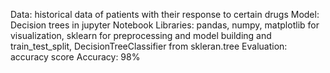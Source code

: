 Data: historical data of patients with their response
to certain drugs
Model: Decision trees in jupyter Notebook
Libraries: pandas, numpy, matplotlib for
visualization, sklearn for preprocessing and model
building and train_test_split, DecisionTreeClassifier
from skleran.tree
Evaluation: accuracy score
Accuracy: 98%
